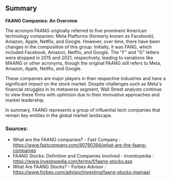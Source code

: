 ## Summary



**FAANG Companies: An Overview**

The acronym FAANG originally referred to five prominent American technology companies: Meta Platforms (formerly known as Facebook), Amazon, Apple, Netflix, and Google. However, over time, there have been changes in the composition of this group. Initially, it was FANG, which included Facebook, Amazon, Netflix, and Google. The "F" and "G" letters were dropped in 2015 and 2021, respectively, leading to variations like MAANG or other acronyms, though the original FAANG still refers to Meta, Amazon, Apple, Netflix, and Google.

These companies are major players in their respective industries and have a significant impact on the stock market. Despite challenges such as Meta's financial struggles in its metaverse segment, Wall Street analysts continue to view these firms with optimism due to their innovative approaches and market leadership.

In summary, FAANG represents a group of influential tech companies that remain key entities in the global market landscape.

 ### Sources:
* What are the FAANG companies? - Fast Company : https://www.fastcompany.com/90790394/what-are-the-faang-companies
* FAANG Stocks: Definition and Companies Involved - Investopedia : https://www.investopedia.com/terms/f/faang-stocks.asp
* What Are FAANG Stocks? - Forbes Advisor : https://www.forbes.com/advisor/investing/faang-stocks-mamaa/